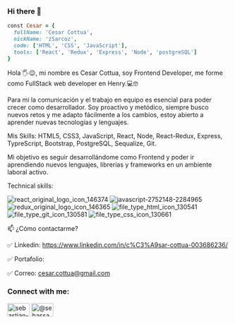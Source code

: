 ### Hi there 👋

<!--
**zSarcoz/zsarcoz** is a ✨ _special_ ✨ repository because its `README.md` (this file) appears on your GitHub profile.

Here are some ideas to get you started:

- 🔭 I’m currently working on ...
- 🌱 I’m currently learning ...
- 👯 I’m looking to collaborate on ...
- 🤔 I’m looking for help with ...
- 💬 Ask me about ...
- 📫 How to reach me: ...
- 😄 Pronouns: ...
- ⚡ Fun fact: ...
-->
```ruby
const Cesar = {
  fullName: 'Cesar Cottua',
  nickName: 'zSarcoz',
  code: ['HTML', 'CSS', 'JavaScript'],
  tools: ['React', 'Redux', 'Express', 'Node', 'postgreSQL']
}
```
Hola 🖐️😉, mi nombre es Cesar Cottua, soy Frontend Developer, me forme como FullStack web developer en Henry.💻🤓

Para mi la comunicación y el trabajo en equipo es esencial para poder crecer como desarrollador. Soy proactivo y metódico, siempre busco nuevos retos y me adapto fácilmente a los cambios, estoy abierto a aprender nuevas tecnologías y lenguajes.

Mis Skills: HTML5, CSS3, JavaScript, React, Node, React-Redux, Express, TypreScript, Bootstrap, PostgreSQL, Sequalize, Git.

Mi objetivo es seguir desarrollándome como Frontend y poder ir aprendiendo nuevos lenguajes, librerías y frameworks en un ambiente laboral activo.

Technical skills:


![react_original_logo_icon_146374](https://user-images.githubusercontent.com/33006361/184571170-15b3f268-5763-4da7-8030-397461ced4b0.png)     ![javascript-2752148-2284965](https://user-images.githubusercontent.com/33006361/184571529-75a7a655-d12a-4f05-9046-259f8025313c.png)      ![redux_original_logo_icon_146365](https://user-images.githubusercontent.com/33006361/184571547-e7cf9def-da11-4af3-8e6a-18332343f0d3.png)     ![file_type_html_icon_130541](https://user-images.githubusercontent.com/33006361/184571568-4bddc964-20db-4eb5-9307-ce4487406fcf.png)     ![file_type_git_icon_130581](https://user-images.githubusercontent.com/33006361/184571573-4fbdca77-0f34-48ed-bfe4-32b7e6721594.png)    ![file_type_css_icon_130661](https://user-images.githubusercontent.com/33006361/184571581-b3dc338c-5153-44b8-ba95-a26517a3de07.png)


📫 ¿Cómo contactarme?


✅ Linkedin: https://www.linkedin.com/in/c%C3%A9sar-cottua-003686236/

✅ Portafolio: 

✅ Correo: cesar.cottua@gmail.com

<h3 align="left">Connect with me:</h3>
<p align="left">
<a href="https://www.linkedin.com/in/cesar-cottua/" target="_blank"><img align="center" src="https://raw.githubusercontent.com/rahuldkjain/github-profile-readme-generator/master/src/images/icons/Social/linked-in-alt.svg" alt="sebastian-montilla" height="30" width="50" /></a>
<a href="https://instagram.com/cottuacesar" target="_blank"><img align="center" src="https://raw.githubusercontent.com/rahuldkjain/github-profile-readme-generator/master/src/images/icons/Social/instagram.svg" alt="@sebassamd" height="30" width="50" /></a>
</p>
